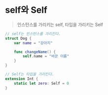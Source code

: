 # self와 Self

> 인스턴스를 가리키는 self, 타입을 가리키는 Self

```swift
// self는 인스턴스를 가리킨다.
struct Dog {
    var name = "강아지"

    func changeName() {
        self.name = "바꾼 이름"
    }
}

// Self는 타입을 가리킨다.
extension Int {
    static let zero: Self = 0
}
```
